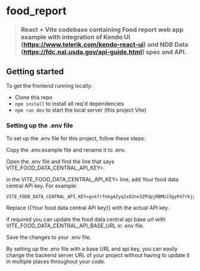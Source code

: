 # food_report

> ### React + Vite codebase containing Food report web app example with integration of Kendo UI (https://www.telerik.com/kendo-react-ui) and NDB Data (https://fdc.nal.usda.gov/api-guide.html) spec and API.

## Getting started

To get the frontend running locally:

- Clone this repo
- `npm install` to install all req'd dependencies
- `npm run dev` to start the local server (this project Vite)

### Setting up the .env file

To set up the .env file for this project, follow these steps:

Copy the .env.example file and rename it to .env.

Open the .env file and find the line that says VITE_FOOD_DATA_CENTRAL_API_KEY=.

in the VITE_FOOD_DATA_CENTRAL_API_KEY= line, add Your food data central APi key. For example:
```
VITE_FOOD_DATA_CENTRAL_API_KEY=gskfrfnkg4Zyq2xO2ne3ZPUpjRBMUJ3gyPd7rbjy
```

Replace {{Your food data central APi key}} with the actual API key.

if required you can update the food data central api base url with VITE_FOOD_DATA_CENTRAL_API_BASE_URL in .env file.

Save the changes to your .env file.

By setting up the .env file with a base URL and api key, you can easily change the backend server URL of your project without having to update it in multiple places throughout your code.